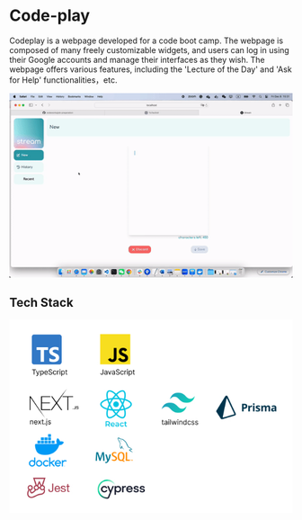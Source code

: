 # Code-play

Codeplay is a webpage developed for a code boot camp. The webpage is composed of many freely customizable widgets, and users can log in using their Google accounts and manage their interfaces as they wish. The webpage offers various features, including the 'Lecture of the Day' and 'Ask for Help' functionalities，etc.

![Code-play intro](https://github.com/muzixiaowuwuyi/Stream/blob/main/assets/stream.gif)

## Tech Stack

![Code-play tech stack](https://github.com/muzixiaowuwuyi/Stream/blob/main/assets/Tech-Stack.jpg)
